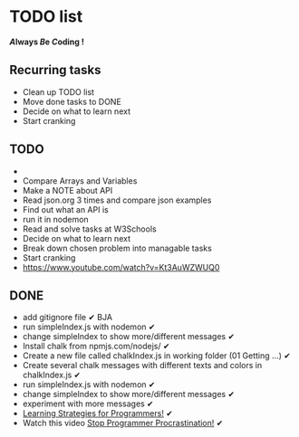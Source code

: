 # TODO list

__*A*lways *B*e *C*oding !__

## Recurring tasks
* Clean up TODO list
* Move done tasks to DONE
* Decide on what to learn next
* Start cranking

## TODO
* 
* Compare Arrays and Variables
* Make a NOTE about API
* Read json.org 3 times and compare json examples
* Find out what an API is
* run it in nodemon
* Read and solve tasks at W3Schools
* Decide on what to learn next
* Break down chosen problem into managable tasks
* Start cranking
* https://www.youtube.com/watch?v=Kt3AuWZWUQ0

## DONE
* add gitignore file ✔ BJA
* run simpleIndex.js with nodemon ✔
* change simpleIndex to show more/different messages ✔
* Install chalk from npmjs.com/nodejs/ ✔
* Create a new file called chalkIndex.js in working folder (01 Getting ...) ✔
* Create several chalk messages with different texts and colors in chalkIndex.js ✔
* run simpleIndex.js with nodemon ✔
* change simpleIndex to show more/different messages ✔
* experiment with more messages ✔
* [Learning Strategies for Programmers!](https://www.youtube.com/watch?v=IHQ-UUj0bxs&list=LL6uLZ5DdTtWlb-69rdd9j4A&index=2&t=6s) ✔
* Watch this video [Stop Programmer Procrastination!](https://www.youtube.com/watch?v=JQdFSt7s-Zw) ✔
